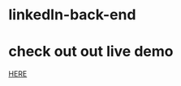 # linkedIn-back-end

# check out out live demo
<a href="https://linkedin-clone-aug.herokuapp.com/"> HERE </a>
